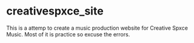 # creativespxce_site
This is a attemp to create a music production website for Creative Spxce Music. Most of it is practice so excuse the errors.
